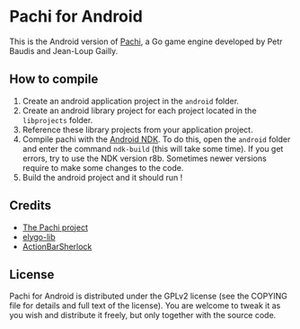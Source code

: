 # Pachi for Android

This is the Android version of [Pachi][1], a Go game engine developed by Petr Baudis and Jean-Loup Gailly.

## How to compile

1. Create an android application project in the `android` folder.
2. Create an android library project for each project located in the `libprojects` folder.
3. Reference these library projects from your application project.
4. Compile pachi with the [Android NDK][2].
   To do this, open the `android` folder and enter the command `ndk-build` (this will take some time).
   If you get errors, try to use the NDK version r8b. Sometimes newer versions require to make some changes to the code.
5. Build the android project and it should run !

## Credits

- [The Pachi project](http://pachi.or.cz)
- [elygo-lib](http://github.com/Daimas/elygo-lib)
- [ActionBarSherlock](http://actionbarsherlock.com)

## License

Pachi for Android is distributed under the GPLv2 license (see the COPYING file for details and full text of the license). You are welcome to tweak it as you wish and distribute it freely, but only together with the source code.

  [1]: http://pachi.or.cz
  [2]: http://developer.android.com/tools/sdk/ndk/index.html
